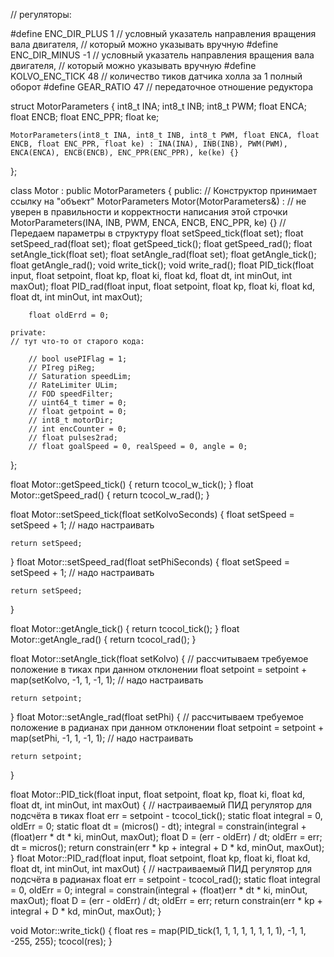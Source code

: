 // регуляторы:

#define ENC_DIR_PLUS 1 // условный указатель направления вращения вала двигателя,
// который можно указывать вручную
#define ENC_DIR_MINUS -1 // условный указатель направления вращения вала двигателя,
// который можно указывать вручную
#define KOLVO_ENC_TICK 48 // количество тиков датчика холла за 1 полный оборот
#define GEAR_RATIO 47   // передаточное отношение редуктора

struct MotorParameters {
    int8_t INA;
    int8_t INB;
    int8_t PWM;
    float ENCA;
    float ENCB;
    float ENC_PPR;
    float ke;

    MotorParameters(int8_t INA, int8_t INB, int8_t PWM, float ENCA, float ENCB, float ENC_PPR, float ke) : INA(INA), INB(INB), PWM(PWM), ENCA(ENCA), ENCB(ENCB), ENC_PPR(ENC_PPR), ke(ke) {}
};

class Motor : public MotorParameters {
    public:
        // Конструктор принимает ссылку на "объект" MotorParameters
        Motor(MotorParameters&) :                                     // не уверен в правильности и корректности написания этой строчки
        MotorParameters(INA, INB, PWM, ENCA, ENCB, ENC_PPR, ke) {}    // Передаем параметры в структуру 
        float setSpeed_tick(float set);
        float setSpeed_rad(float set);
        float getSpeed_tick();
        float getSpeed_rad();
        float setAngle_tick(float set);
        float setAngle_rad(float set);
        float getAngle_tick();
        float getAngle_rad();
        void write_tick();
        void write_rad();
        float PID_tick(float input, float setpoint, float kp, float ki, float kd, float dt, int minOut, int maxOut);
        float PID_rad(float input, float setpoint, float kp, float ki, float kd, float dt, int minOut, int maxOut);

        float oldErrd = 0;

    private:
    // тут что-то от старого кода:

        // bool usePIFlag = 1;
        // PIreg piReg;
        // Saturation speedLim;
        // RateLimiter ULim;
        // FOD speedFilter;
        // uint64_t timer = 0;
        // float getpoint = 0;
        // int8_t motorDir;
        // int encCounter = 0;
        // float pulses2rad;
        // float goalSpeed = 0, realSpeed = 0, angle = 0;
};

float Motor::getSpeed_tick() {
    return tcocol_w_tick();
}
float Motor::getSpeed_rad() {
    return tcocol_w_rad();
}

float Motor::setSpeed_tick(float setKolvoSeconds) {
    float setSpeed = setSpeed + 1;                                     // надо настраивать

    return setSpeed;
}
float Motor::setSpeed_rad(float setPhiSeconds) {
    float setSpeed = setSpeed + 1;                                     // надо настраивать

    return setSpeed;
}

float Motor::getAngle_tick() {
    return tcocol_tick();
}
float Motor::getAngle_rad() {
    return tcocol_rad();
}

float Motor::setAngle_tick(float setKolvo) {
    // рассчитываем требуемое положение в тиках при данном отклонении
    float setpoint = setpoint + map(setKolvo, -1, 1, -1, 1);         // надо настраивать

    return setpoint;
}
float Motor::setAngle_rad(float setPhi) {
    // рассчитываем требуемое положение в радианах при данном отклонении
    float setpoint = setpoint + map(setPhi, -1, 1, -1, 1);          // надо настраивать     

    return setpoint;
}

float Motor::PID_tick(float input, float setpoint, float kp, float ki, float kd, float dt, int minOut, int maxOut) {
    // настраиваемый ПИД регулятор для подсчёта в тиках
    float err = setpoint - tcocol_tick();
    static float integral = 0, oldErr = 0;
    static float dt = (micros() - dt);
    integral = constrain(integral + (float)err * dt * ki, minOut, maxOut);
    float D = (err - oldErr) / dt;
    oldErr = err;
    dt = micros();
    return constrain(err * kp + integral + D * kd, minOut, maxOut);
}
float Motor::PID_rad(float input, float setpoint, float kp, float ki, float kd, float dt, int minOut, int maxOut) {
    // настраиваемый ПИД регулятор для подсчёта в радианах
    float err = setpoint - tcocol_rad();
    static float integral = 0, oldErr = 0;
    integral = constrain(integral + (float)err * dt * ki, minOut, maxOut);
    float D = (err - oldErr) / dt;
    oldErr = err;
    return constrain(err * kp + integral + D * kd, minOut, maxOut);
}

void Motor::write_tick() {
    float res = map(PID_tick(1, 1, 1, 1, 1, 1, 1, 1), -1, 1, -255, 255);
    tcocol(res);
}
